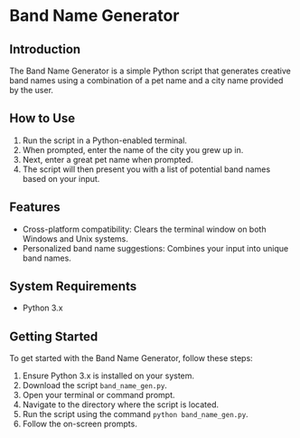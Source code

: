# Band Name Generator

## Introduction
The Band Name Generator is a simple Python script that generates creative band names using a combination of a pet name and a city name provided by the user.

## How to Use
1. Run the script in a Python-enabled terminal.
2. When prompted, enter the name of the city you grew up in.
3. Next, enter a great pet name when prompted.
4. The script will then present you with a list of potential band names based on your input.

## Features
- Cross-platform compatibility: Clears the terminal window on both Windows and Unix systems.
- Personalized band name suggestions: Combines your input into unique band names.

## System Requirements
- Python 3.x

## Getting Started
To get started with the Band Name Generator, follow these steps:
1. Ensure Python 3.x is installed on your system.
2. Download the script `band_name_gen.py`.
3. Open your terminal or command prompt.
4. Navigate to the directory where the script is located.
5. Run the script using the command `python band_name_gen.py`.
6. Follow the on-screen prompts.